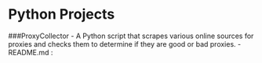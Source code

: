 # Python Projects

  ###ProxyCollector
    - A Python script that scrapes various online sources for proxies and checks them to determine if they are good or bad proxies.
    - README.md : 

